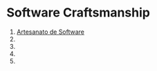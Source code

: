 # Software Craftsmanship

1. [Artesanato de Software](http://artesanatodesoftware.com.br/)
1. []()
1. []()
1. []()
1. []()